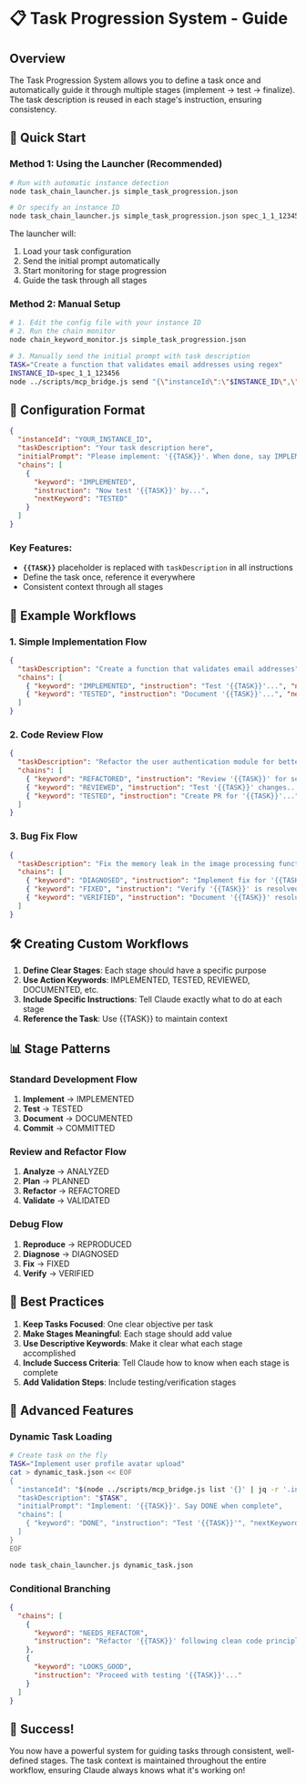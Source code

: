 # 📋 Task Progression System - Guide

## Overview

The Task Progression System allows you to define a task once and automatically guide it through multiple stages (implement → test → finalize). The task description is reused in each stage's instruction, ensuring consistency.

## 🚀 Quick Start

### Method 1: Using the Launcher (Recommended)

```bash
# Run with automatic instance detection
node task_chain_launcher.js simple_task_progression.json

# Or specify an instance ID
node task_chain_launcher.js simple_task_progression.json spec_1_1_123456
```

The launcher will:
1. Load your task configuration
2. Send the initial prompt automatically
3. Start monitoring for stage progression
4. Guide the task through all stages

### Method 2: Manual Setup

```bash
# 1. Edit the config file with your instance ID
# 2. Run the chain monitor
node chain_keyword_monitor.js simple_task_progression.json

# 3. Manually send the initial prompt with task description
TASK="Create a function that validates email addresses using regex"
INSTANCE_ID=spec_1_1_123456
node ../scripts/mcp_bridge.js send "{\"instanceId\":\"$INSTANCE_ID\",\"text\":\"Please implement the following: '$TASK'. Create a working solution and show the code. When done, say IMPLEMENTED\"}"
```

## 📄 Configuration Format

```json
{
  "instanceId": "YOUR_INSTANCE_ID",
  "taskDescription": "Your task description here",
  "initialPrompt": "Please implement: '{{TASK}}'. When done, say IMPLEMENTED",
  "chains": [
    {
      "keyword": "IMPLEMENTED",
      "instruction": "Now test '{{TASK}}' by...",
      "nextKeyword": "TESTED"
    }
  ]
}
```

### Key Features:
- **`{{TASK}}`** placeholder is replaced with `taskDescription` in all instructions
- Define the task once, reference it everywhere
- Consistent context through all stages

## 🎯 Example Workflows

### 1. Simple Implementation Flow
```json
{
  "taskDescription": "Create a function that validates email addresses",
  "chains": [
    { "keyword": "IMPLEMENTED", "instruction": "Test '{{TASK}}'...", "nextKeyword": "TESTED" },
    { "keyword": "TESTED", "instruction": "Document '{{TASK}}'...", "nextKeyword": "COMPLETE" }
  ]
}
```

### 2. Code Review Flow
```json
{
  "taskDescription": "Refactor the user authentication module for better security",
  "chains": [
    { "keyword": "REFACTORED", "instruction": "Review '{{TASK}}' for security issues...", "nextKeyword": "REVIEWED" },
    { "keyword": "REVIEWED", "instruction": "Test '{{TASK}}' changes...", "nextKeyword": "TESTED" },
    { "keyword": "TESTED", "instruction": "Create PR for '{{TASK}}'...", "nextKeyword": "PR_CREATED" }
  ]
}
```

### 3. Bug Fix Flow
```json
{
  "taskDescription": "Fix the memory leak in the image processing function",
  "chains": [
    { "keyword": "DIAGNOSED", "instruction": "Implement fix for '{{TASK}}'...", "nextKeyword": "FIXED" },
    { "keyword": "FIXED", "instruction": "Verify '{{TASK}}' is resolved...", "nextKeyword": "VERIFIED" },
    { "keyword": "VERIFIED", "instruction": "Document '{{TASK}}' resolution...", "nextKeyword": "DOCUMENTED" }
  ]
}
```

## 🛠️ Creating Custom Workflows

1. **Define Clear Stages**: Each stage should have a specific purpose
2. **Use Action Keywords**: IMPLEMENTED, TESTED, REVIEWED, DOCUMENTED, etc.
3. **Include Specific Instructions**: Tell Claude exactly what to do at each stage
4. **Reference the Task**: Use {{TASK}} to maintain context

## 📊 Stage Patterns

### Standard Development Flow
1. **Implement** → IMPLEMENTED
2. **Test** → TESTED  
3. **Document** → DOCUMENTED
4. **Commit** → COMMITTED

### Review and Refactor Flow
1. **Analyze** → ANALYZED
2. **Plan** → PLANNED
3. **Refactor** → REFACTORED
4. **Validate** → VALIDATED

### Debug Flow
1. **Reproduce** → REPRODUCED
2. **Diagnose** → DIAGNOSED
3. **Fix** → FIXED
4. **Verify** → VERIFIED

## 🎨 Best Practices

1. **Keep Tasks Focused**: One clear objective per task
2. **Make Stages Meaningful**: Each stage should add value
3. **Use Descriptive Keywords**: Make it clear what each stage accomplished
4. **Include Success Criteria**: Tell Claude how to know when each stage is complete
5. **Add Validation Steps**: Include testing/verification stages

## 🔧 Advanced Features

### Dynamic Task Loading
```bash
# Create task on the fly
TASK="Implement user profile avatar upload"
cat > dynamic_task.json << EOF
{
  "instanceId": "$(node ../scripts/mcp_bridge.js list '{}' | jq -r '.instances[-1].instanceId')",
  "taskDescription": "$TASK",
  "initialPrompt": "Implement: '{{TASK}}'. Say DONE when complete",
  "chains": [
    { "keyword": "DONE", "instruction": "Test '{{TASK}}'", "nextKeyword": "TESTED" }
  ]
}
EOF

node task_chain_launcher.js dynamic_task.json
```

### Conditional Branching
```json
{
  "chains": [
    {
      "keyword": "NEEDS_REFACTOR",
      "instruction": "Refactor '{{TASK}}' following clean code principles..."
    },
    {
      "keyword": "LOOKS_GOOD", 
      "instruction": "Proceed with testing '{{TASK}}'..."
    }
  ]
}
```

## 🎉 Success!

You now have a powerful system for guiding tasks through consistent, well-defined stages. The task context is maintained throughout the entire workflow, ensuring Claude always knows what it's working on!
